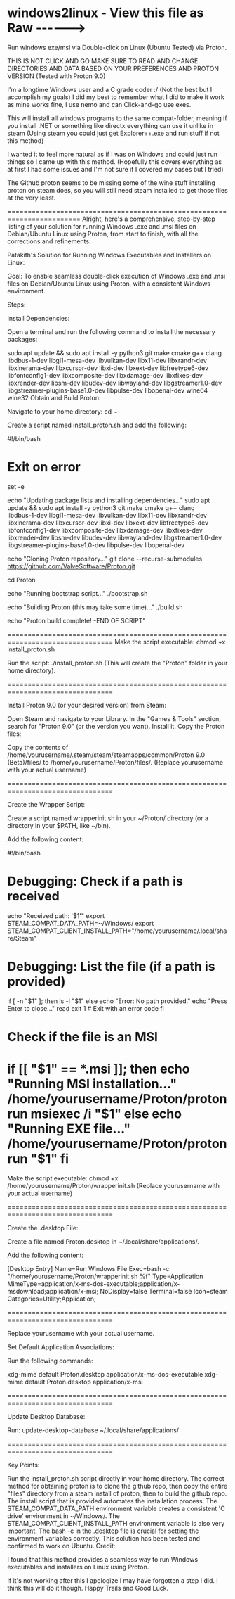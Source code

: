 # windows2linux - View this file as Raw ------>
Run windows exe/msi via Double-click on Linux (Ubuntu Tested) via Proton.

THIS IS NOT CLICK AND GO MAKE SURE TO READ AND CHANGE DIRECTORIES AND DATA BASED ON YOUR PREFERENCES AND PROTON VERSION (Tested with Proton 9.0)

I'm a longtime Windows user and a C grade coder :/ (Not the best but I accomplish my goals)
I did my best to remember what I did to make it work as mine works fine, I use nemo and can Click-and-go use exes.

This will install all windows programs to the same compat-folder, meaning if you install .NET or something like directx everything can use it unlike in steam (Using steam you could just get Explorer++.exe and run stuff if not this method)

I wanted it to feel more natural as if I was on Windows and could just run things so I came up with this method.
(Hopefully this covers everything as at first I had some issues and I'm not sure if I covered my bases but I tried)

The Github proton seems to be missing some of the wine stuff installing proton on steam does, so you will still need steam installed to get those files at the very least.

========================================================================
Alright, here's a comprehensive, step-by-step listing of your solution for running Windows .exe and .msi files on Debian/Ubuntu Linux using Proton, from start to finish, with all the corrections and refinements:

Patakith's Solution for Running Windows Executables and Installers on Linux:

Goal: To enable seamless double-click execution of Windows .exe and .msi files on Debian/Ubuntu Linux using Proton, with a consistent Windows environment.

Steps:

Install Dependencies:

Open a terminal and run the following command to install the necessary packages:

sudo apt update && sudo apt install -y python3 git make cmake g++ clang \
    libdbus-1-dev libgl1-mesa-dev libvulkan-dev libx11-dev libxrandr-dev \
    libxinerama-dev libxcursor-dev libxi-dev libxext-dev libfreetype6-dev \
    libfontconfig1-dev libxcomposite-dev libxdamage-dev libxfixes-dev \
    libxrender-dev libsm-dev libudev-dev libwayland-dev libgstreamer1.0-dev \
    libgstreamer-plugins-base1.0-dev libpulse-dev libopenal-dev wine64 wine32
Obtain and Build Proton:

Navigate to your home directory: cd ~

Create a script named install_proton.sh and add the following:

#!/bin/bash

# Exit on error
set -e

echo "Updating package lists and installing dependencies..."
sudo apt update && sudo apt install -y python3 git make cmake g++ clang \
    libdbus-1-dev libgl1-mesa-dev libvulkan-dev libx11-dev libxrandr-dev \
    libxinerama-dev libxcursor-dev libxi-dev libxext-dev libfreetype6-dev \
    libfontconfig1-dev libxcomposite-dev libxdamage-dev libxfixes-dev \
    libxrender-dev libsm-dev libudev-dev libwayland-dev libgstreamer1.0-dev \
    libgstreamer-plugins-base1.0-dev libpulse-dev libopenal-dev

echo "Cloning Proton repository..."
git clone --recurse-submodules https://github.com/ValveSoftware/Proton.git

cd Proton

echo "Running bootstrap script..."
./bootstrap.sh

echo "Building Proton (this may take some time)..."
./build.sh

echo "Proton build complete! -END OF SCRIPT"

================================================================================
Make the script executable: chmod +x install_proton.sh

Run the script: ./install_proton.sh (This will create the "Proton" folder in your home directory).

================================================================================

Install Proton 9.0 (or your desired version) from Steam:

Open Steam and navigate to your Library.
In the "Games & Tools" section, search for "Proton 9.0" (or the version you want).
Install it.
Copy the Proton files:

Copy the contents of /home/yourusername/.steam/steam/steamapps/common/Proton 9.0 (Beta)/files/ to /home/yourusername/Proton/files/. (Replace yourusername with your actual username)

================================================================================

Create the Wrapper Script:

Create a script named wrapperinit.sh in your ~/Proton/ directory (or a directory in your $PATH, like ~/bin).

Add the following content:

#!/bin/bash

# Debugging: Check if a path is received
echo "Received path: '$1'"
export STEAM_COMPAT_DATA_PATH=~/Windows/
export STEAM_COMPAT_CLIENT_INSTALL_PATH="/home/yourusername/.local/share/Steam"

# Debugging: List the file (if a path is provided)
if [ -n "$1" ]; then
    ls -l "$1"
else
    echo "Error: No path provided."
    echo "Press Enter to close..."
    read
    exit 1 # Exit with an error code
fi

# Check if the file is an MSI
if [[ "$1" == *.msi ]]; then
    echo "Running MSI installation..."
    /home/yourusername/Proton/proton run msiexec /i "$1"
else
    echo "Running EXE file..."
    /home/yourusername/Proton/proton run "$1"
fi
================================================================================

Make the script executable: chmod +x /home/yourusername/Proton/wrapperinit.sh (Replace yourusername with your actual username)

================================================================================

Create the .desktop File:

Create a file named Proton.desktop in ~/.local/share/applications/.

Add the following content:

[Desktop Entry]
Name=Run Windows File
Exec=bash -c "/home/yourusername/Proton/wrapperinit.sh %f"
Type=Application
MimeType=application/x-ms-dos-executable;application/x-msdownload;application/x-msi;
NoDisplay=false
Terminal=false
Icon=steam
Categories=Utility;Application;

================================================================================

Replace yourusername with your actual username.

Set Default Application Associations:

Run the following commands:


xdg-mime default Proton.desktop application/x-ms-dos-executable
xdg-mime default Proton.desktop application/x-msi

================================================================================

Update Desktop Database:

Run: update-desktop-database ~/.local/share/applications/

================================================================================

Key Points:

Run the install_proton.sh script directly in your home directory.
The correct method for obtaining proton is to clone the github repo, then copy the entire "files" directory from a steam install of proton, then to build the github repo.
The install script that is provided automates the installation process.
The STEAM_COMPAT_DATA_PATH environment variable creates a consistent 'C drive' environment in ~/Windows/.
The STEAM_COMPAT_CLIENT_INSTALL_PATH environment variable is also very important.
The bash -c in the .desktop file is crucial for setting the environment variables correctly.
This solution has been tested and confirmed to work on Ubuntu.
Credit:

I found that this method provides a seamless way to run Windows executables and installers on Linux using Proton.

If it's not working after this I apologize I may have forgotten a step I did. I think this will do it though. Happy Trails and Good Luck.
